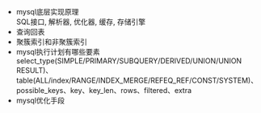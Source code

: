 - mysql底层实现原理  
SQL接口, 解析器, 优化器, 缓存, 存储引擎
- 查询回表  
- 聚簇索引和非聚簇索引
- mysql执行计划有哪些要素
select_type(SIMPLE/PRIMARY/SUBQUERY/DERIVED/UNION/UNION RESULT)、table(ALL/index/RANGE/INDEX_MERGE/REFEQ_REF/CONST/SYSTEM)、possible_keys、key、key_len、rows、filtered、extra
- mysql优化手段